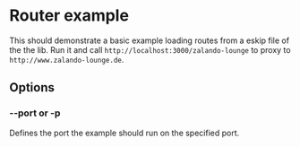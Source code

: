 # Router example

This should demonstrate a basic example loading routes from a eskip file of the the lib. Run it and call `http://localhost:3000/zalando-lounge` to proxy to `http://www.zalando-lounge.de`.

## Options

### --port or -p

Defines the port the example should run on the specified port.

